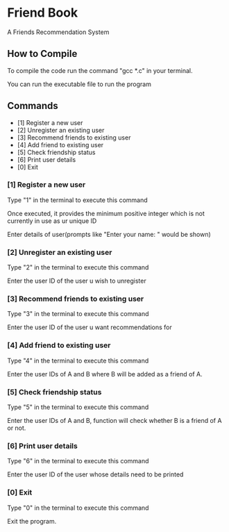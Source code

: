 # Friend Book

A Friends Recommendation System

## How to Compile

To compile the code run the command "gcc *.c" in your terminal.

You can run the executable file to run the program

## Commands

- [1] Register a new user
- [2] Unregister an existing user
- [3] Recommend friends to existing user
- [4] Add friend to existing user
- [5] Check friendship status
- [6] Print user details
- [0] Exit

### [1] Register a new user

Type "1" in the terminal to execute this command

Once executed, it provides the minimum positive integer which is not currently in use as ur unique ID

Enter details of user(prompts like "Enter your name: " would be shown)


### [2] Unregister an existing user

Type "2" in the terminal to execute this command

Enter the user ID of the user u wish to unregister

### [3] Recommend friends to existing user

Type "3" in the terminal to execute this command

Enter the user ID of the user u want recommendations for

### [4] Add friend to existing user

Type "4" in the terminal to execute this command

Enter the user IDs of A and B where B will be added as a friend of A.

### [5] Check friendship status

Type "5" in the terminal to execute this command

Enter the user IDs of A and B, function will check whether B is a friend of A or not.

### [6] Print user details

Type "6" in the terminal to execute this command

Enter the user ID of the user whose details need to be printed

### [0] Exit

Type "0" in the terminal to execute this command

Exit the program.
